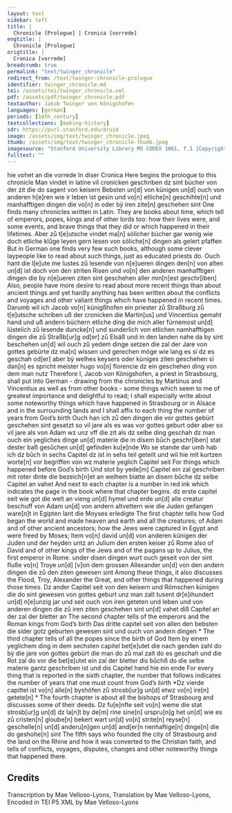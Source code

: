 ```yaml
---
layout: text
sidebar: left
title: |
  Chronicle [Prologue] | Cronica [vorrede]
engtitle: |
  Chronicle [Prologue]
origtitle: |
  Cronica [vorrede]
breadcrumb: true
permalink: "text/twinger_chronicle"
redirect_from: /text/twinger-chronicle-prologue
identifier: twinger_chronicle.md
tei: /assets/tei/twinger_chronicle.xml
pdf: /assets/pdf/twinger_chronicle.pdf
textauthor: Jakob Twinger von Königshofen
languages: [german]
periods: [14th_century]
textcollections: [making-history]
sdr: https://purl.stanford.edu/druid 
image: /assets/img/text/twinger_chronicle.jpeg
thumb: /assets/img/text/twinger_chronicle-thumb.jpeg
imagesource: "Stanford University Library MS CODEX 1061, f.1 [Copyright Stanford University]"
fulltext: ""
---
```


 hie vohet an die vorrede In diser Cronica Here begins the prologue to this chronicle Man vindet in latine vil cronicken geschriben dz sint bücher von der zit die do sagent von keisern Bebsten un[d] von künigen un[d] ouch von anderen h[e]ren wie ir leben ist gesin und vo[n] etliche[n] geschihte[n] und manhafftigen dingen die vo[n] in oder bÿ iren zite[n] geschehen sint One finds many chronicles written in Latin. They are books about time, which tell of emperors, popes, kings and of other lords too: how their lives were, and some events, and brave things that they did or which happened in their lifetimes. Aber zů t[e]utsche vindet ma[n] sölicher bücher gar wenig wie doch etliche klůge leyen gern lesen von söliche[n] dingen als gelert pfaffen But in German one finds very few such books, although some clever laypeople like to read about such things, just as educated priests do. Ouch hant die l[e]ute me lustes zů lesende von n[e]ueren dingen den[n] von alten un[d] ist doch von den striten Risen und vo[n] den anderen manhafftigen dingen die by n[e]ueren ziten sint geschehen aller min[n]est geschr[iben] Also, people have more desire to read about more recent things than about ancient things and yet hardly anything has been written about the conflicts and voyages and other valiant things which have happened in recent times. Darumb wil ich Jacob vo[n] künigßhofen ein priester zů Straßburg zů t[e]utsche schriben uß der cronicken die Martin[us] und Vincentius gemaht hand und uß andern büchern etliche ding die mich aller fürnemost un[d] lüstelich zů lesende duncke[n] und sunderlich von etlichen namhafftigen dingen die zů Straßb[ur]g od[er] zů Elsäß und in den landen nahe da by sint beschehen un[d] wil ouch zů yedem dinge setzen die zal der Jare von gottes gebürte dz ma[n] wissen und gerechen möge wie lang es sï dz es geschah od[er] aber bÿ welhes keysers oder küniges ziten geschehen sï dan[n] es spricht meister hugo vo[n] florencie dz ein geschehen ding von dem man nutz Therefore I, Jacob von Königshofen, a priest in Strasbourg, shall put into German - drawing from the chronicles by Martinus and Vincentius as well as from other books - some things which seem to me of greatest importance and delightful to read; I shall especially write about some noteworthy things which have happened in Strasbourg or in Alsace and in the surrounding lands and I shall affix to each thing the number of years from God’s birth Ouch han ich zů den dingen die vor gottes gebürt geschehen sint gesetzt so vil jare als es was vor gottes geburt oder aber so vil jare als von Adam wz unz vff die zit als dz selbe ding geschah dz man ouch ein yegliches dinge un[d] materie die in disem bůch geschr[iben] stat dester baß gesůchen un[d] gefinden ku[e]nde Wo se stande dar umb hab ich dz bůch in sechs Capitel dz ist in sehs teil geteilt und wil hie mit kurtzen worte[n] vor begriffen von wz materie yeglich Capitel seit For things which happened before God’s birth Und stot by yede[m] Capitel ein zal geschriben mit roter dinte die bezeich[n]et an welhem blatte an disem bůche dz selbe Capitel an vahet And next to each chapter is a number in red ink which indicates the page in the book where that chapter begins. dz erste capitel seit wie got die welt an vieng un[d] hymel und erde un[d] alle creatur beschuff von Adam un[d] von andern altvettern wie die Juden gefangen ware[n]t in Egipten lant die Moyses erledigte The first chapter tells how God began the world and made heaven and earth and all the creatures; of Adam and of other ancient ancestors; how the Jews were captured in Egypt and were freed by Moses; Item vo[n] david un[d] von anderen künigen der Juden und der heyden untz an Julium den ersten keiser zů Rome also of David and of other kings of the Jews and of the pagans up to Julius, the first emperor in Rome. under disen dingen wurt ouch geseit von der sint fluße vo[n] Troye un[d] [v]on dem grossen Allexander un[d] von den andern dingen die zů den ziten gewesen sint Among these things, it also discusses the Flood, Troy, Alexander the Great, and other things that happened during those times. Dz ander Capitel seit von den keisern und Römschen künigen die do sint gewesen von gottes geburt unz man zalt tusent dr[e]ihundert un[d] n[e]unzig jar und seit ouch von iren geteten und leben und von anderen dingen die zů iren ziten geschehen sint un[d] vahet diß Capitel an der zal der bletter an The second chapter tells of the emperors and the Roman kings from God’s birth Das dritte capitel seit von allen den bebsten die sider gotz geburten gewesen sint und ouch von andern dingen * The third chapter tells of all the popes since the birth of God Item by einem yeglichem ding in dem sechsten capitel bet[e]utet die nach genden zahl do bÿ die jare von gottes gebürt die man do zů mal zalt do es geschah und die Rot zal do vor die bet[e]utet ein zal der bletter dis bůchß do die selbe materie gantz geschriben ist und dis Capitel hand hie ein ende For every thing that is reported in the sixth chapter, the number that follows indicates the number of years that one must count from God’s birth *Dz vierde capittel ist vo[n] alle[n] byshöfen zů strosb[ur]g un[d] etwz vo[n] ire[n] getete[n] * The fourth chapter is about all the bishops of Strasbourg and discusses some of their deeds. Dz fu[e]nfte seit vo[n] weme die stat strosb[ur]g un[d] dz la[n]t by de[m] rine sine[n] urspru[n]g het un[d] wie es zů cristen[n] gloube[n] bekert wart un[d] vo[n] strite[n] reyse[n] geschelle[n] un[d] anderu[n]gen un[d] and[er]n nenhaftige[n] dinge[n] die do geshohe[n] sint The fifth says who founded the city of Strasbourg and the land on the Rhine and how it was converted to the Christian faith, and tells of conflicts, voyages, disputes, changes and other noteworthy things that happened there. 
 
## Credits
Transcription by Mae Velloso-Lyons, Translation by Mae Velloso-Lyons, Encoded in TEI P5 XML by Mae Velloso-Lyons
